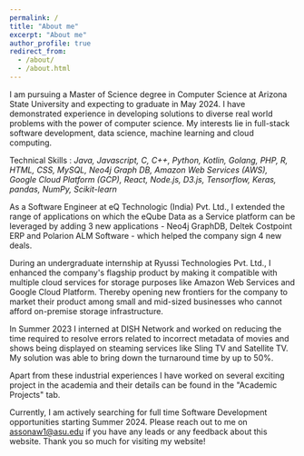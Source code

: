 ```yaml
---
permalink: /
title: "About me"
excerpt: "About me"
author_profile: true
redirect_from: 
  - /about/
  - /about.html
---
```


I am pursuing a Master of Science degree in Computer Science at Arizona State University and expecting to graduate in May 2024. I have demonstrated experience in developing solutions to diverse real world problems with the power of computer science. My interests lie in full-stack software development, data science, machine learning and cloud computing.

Technical Skills : <i>Java, Javascript, C, C++, Python, Kotlin, Golang, PHP, R, HTML, CSS, MySQL, Neo4j Graph DB, Amazon Web Services (AWS), Google Cloud Platform (GCP), React, Node.js, D3.js, Tensorflow, Keras, pandas, NumPy, Scikit-learn</i>

As a Software Engineer at eQ Technologic (India) Pvt. Ltd., I extended the range of applications on which the eQube Data as a Service platform can be leveraged by adding 3 new applications - Neo4j GraphDB, Deltek Costpoint ERP and Polarion ALM Software - which helped the company sign 4 new deals.

During an undergraduate internship at Ryussi Technologies Pvt. Ltd., I enhanced the company's flagship product by making it compatible with multiple cloud services for storage purposes like Amazon Web Services and Google Cloud Platform. Thereby opening new frontiers for the company to market their product among small and mid-sized businesses who cannot afford on-premise storage infrastructure.

In Summer 2023 I interned at DISH Network and worked on reducing the time required to resolve errors related to incorrect metadata of movies and shows being displayed on steaming services like Sling TV and Satellite TV. My solution was able to bring down the turnaround time by up to 50%.

Apart from these industrial experiences I have worked on several exciting project in the academia and their details can be found in the "Academic Projects" tab.

Currently, I am actively searching for full time Software Development opportunities starting Summer 2024. Please reach out to me on assonaw1@asu.edu if you have any leads or any feedback about this website. Thank you so much for visiting my website!